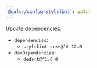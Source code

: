 ```yaml
---
'@culur/config-stylelint': patch
---
```


Update dependencies:

- `dependencies`:
  - `stylelint-scss@^6.12.0`
- `devDependencies`:
  - `dedent@^1.6.0`
